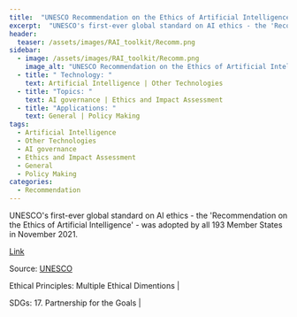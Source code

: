 ```yaml
---
title:  "UNESCO Recommendation on the Ethics of Artificial Intelligence"  
excerpt:  "UNESCO's first-ever global standard on AI ethics - the 'Recommendation on the Et (...)"  
header:
  teaser: /assets/images/RAI_toolkit/Recomm.png
sidebar:
  - image: /assets/images/RAI_toolkit/Recomm.png
    image_alt: "UNESCO Recommendation on the Ethics of Artificial Intelligence"
  - title: " Technology: "
    text: Artificial Intelligence | Other Technologies
  - title: "Topics: " 
    text: AI governance | Ethics and Impact Assessment
  - title: "Applications: " 
    text: General | Policy Making
tags:
  - Artificial Intelligence
  - Other Technologies
  - AI governance
  - Ethics and Impact Assessment
  - General
  - Policy Making
categories:
  - Recommendation
---
```

UNESCO's first-ever global standard on AI ethics - the 'Recommendation on the Ethics of Artificial Intelligence' - was adopted by all 193 Member States in November 2021.

[Link](https://www.unesco.org/en/articles/recommendation-ethics-artificial-intelligence?hub=32618)

Source: [UNESCO](https://www.unesco.org/en)

Ethical Principles: Multiple Ethical Dimentions | 

SDGs: 17. Partnership for the Goals | 

